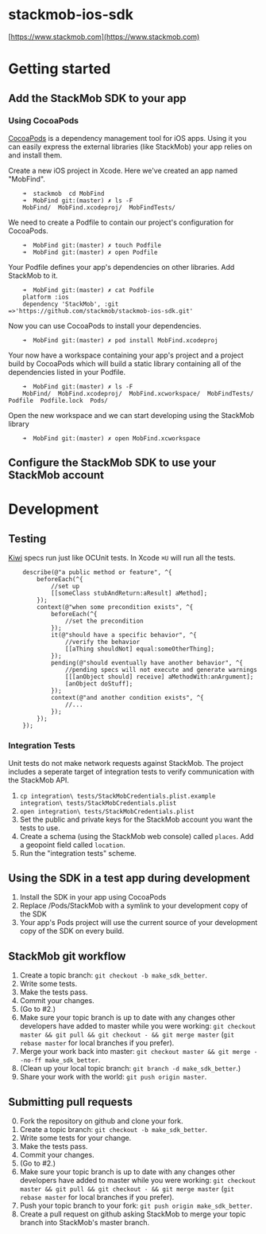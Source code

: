 stackmob-ios-sdk
================

[https://www.stackmob.com](https://www.stackmob.com)

# Getting started

## Add the StackMob SDK to your app

### Using CocoaPods

[CocoaPods](https://github.com/CocoaPods/CocoaPods) is a dependency management tool for iOS apps. Using it you can easily express the external libraries (like StackMob) your app relies on and install them.

Create a new iOS project in Xcode. Here we've created an app named "MobFind".

		➜  stackmob  cd MobFind
		➜  MobFind git:(master) ✗ ls -F
		MobFind/  MobFind.xcodeproj/  MobFindTests/

We need to create a Podfile to contain our project's configuration for CocoaPods.

		➜  MobFind git:(master) ✗ touch Podfile
		➜  MobFind git:(master) ✗ open Podfile 

Your Podfile defines your app's dependencies on other libraries. Add StackMob to it.

		➜  MobFind git:(master) ✗ cat Podfile
		platform :ios
		dependency 'StackMob', :git =>'https://github.com/stackmob/stackmob-ios-sdk.git'

Now you can use CocoaPods to install your dependencies.

		➜  MobFind git:(master) ✗ pod install MobFind.xcodeproj
				
Your now have a workspace containing your app's project and a project build by CocoaPods which will build a static library containing all of the dependencies listed in your Podfile.
		
		➜  MobFind git:(master) ✗ ls -F 
		MobFind/  MobFind.xcodeproj/  MobFind.xcworkspace/  MobFindTests/  Podfile  Podfile.lock  Pods/
		
Open the new workspace and we can start developing using the StackMob library

		➜  MobFind git:(master) ✗ open MobFind.xcworkspace

## Configure the StackMob SDK to use your StackMob account

# Development

## Testing

[Kiwi](https://github.com/allending/Kiwi) specs run just like OCUnit tests. In Xcode `⌘U` will run all the tests.

		describe(@"a public method or feature", ^{
			beforeEach(^{
				//set up
				[[someClass stubAndReturn:aResult] aMethod];
			});
			context(@"when some precondition exists", ^{
				beforeEach(^{
					//set the precondition
				});
				it(@"should have a specific behavior", ^{
					//verify the behavior
					[[aThing shouldNot] equal:someOtherThing];
				});
			    pending(@"should eventually have another behavior", ^{
			    	//pending specs will not execute and generate warnings
			    	[[[anObject should] receive] aMethodWith:anArgument];
			    	[anObject doStuff];
			    });
			    context(@"and another condition exists", ^{
			    	//...
			    });
			});
		});
		
### Integration Tests

Unit tests do not make network requests against StackMob. The project includes a seperate target of integration tests to verify communication with the StackMob API.

1. `cp integration\ tests/StackMobCredentials.plist.example integration\ tests/StackMobCredentials.plist`
2. `open integration\ tests/StackMobCredentials.plist`
3. Set the public and private keys for the StackMob account you want the tests to use.
4. Create a schema (using the StackMob web console) called `places`. Add
   a geopoint field called `location`.
5. Run the "integration tests" scheme.

## Using the SDK in a test app during development

1. Install the SDK in your app using CocoaPods
2. Replace <your app>/Pods/StackMob with a symlink to your development copy of the SDK
3. Your app's Pods project will use the current source of your development copy of the SDK on every build.

## StackMob git workflow

1. Create a topic branch: `git checkout -b make_sdk_better`.
2. Write some tests.
3. Make the tests pass.
4. Commit your changes.
5. (Go to #2.)
6. Make sure your topic branch is up to date with any changes other developers have added to master while you were working: `git checkout master && git pull && git checkout - && git merge master` (`git rebase master` for local branches if you prefer).
7. Merge your work back into master: `git checkout master && git merge --no-ff make_sdk_better`.
8. (Clean up your local topic branch: `git branch -d make_sdk_better`.)
8. Share your work with the world: `git push origin master`.

## Submitting pull requests

0. Fork the repository on github and clone your fork.
1. Create a topic branch: `git checkout -b make_sdk_better`.
2. Write some tests for your change.
3. Make the tests pass.
4. Commit your changes.
5. (Go to #2.)
6. Make sure your topic branch is up to date with any changes other developers have added to master while you were working: `git checkout master && git pull && git checkout - && git merge master` (`git rebase master` for local branches if you prefer).
7. Push your topic branch to your fork: `git push origin make_sdk_better`.
8. Create a pull request on github asking StackMob to merge your topic branch into StackMob's master branch.
